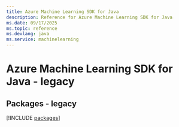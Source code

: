 ```yaml
---
title: Azure Machine Learning SDK for Java
description: Reference for Azure Machine Learning SDK for Java
ms.date: 09/17/2025
ms.topic: reference
ms.devlang: java
ms.service: machinelearning
---
```

# Azure Machine Learning SDK for Java - legacy
## Packages - legacy
[!INCLUDE [packages](machine-learning-index.md)]